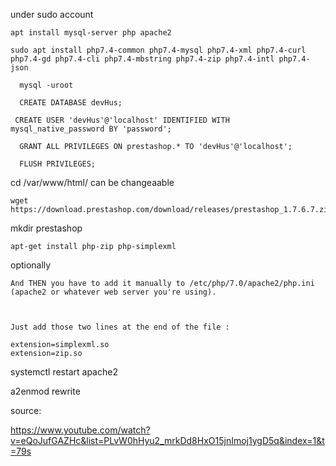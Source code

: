 under sudo account

```
apt install mysql-server php apache2

```


```
sudo apt install php7.4-common php7.4-mysql php7.4-xml php7.4-curl php7.4-gd php7.4-cli php7.4-mbstring php7.4-zip php7.4-intl php7.4-json
```
```
  mysql -uroot
```
```
  CREATE DATABASE devHus;
 ```
 ```
  CREATE USER 'devHus'@'localhost' IDENTIFIED WITH mysql_native_password BY 'password';
 ```
```
  GRANT ALL PRIVILEGES ON prestashop.* TO 'devHus'@'localhost';
```
```
  FLUSH PRIVILEGES;
```

cd /var/www/html/ can be changeaable 

```
wget https://download.prestashop.com/download/releases/prestashop_1.7.6.7.zip
```

mkdir prestashop
```
apt-get install php-zip php-simplexml
```
optionally
```
And THEN you have to add it manually to /etc/php/7.0/apache2/php.ini (apache2 or whatever web server you're using).

 

Just add those two lines at the end of the file :

extension=simplexml.so
extension=zip.so
```
systemctl restart apache2

a2enmod rewrite

source: 

https://www.youtube.com/watch?v=eQoJufGAZHc&list=PLvW0hHyu2_mrkDd8HxO15jnImoj1ygD5q&index=1&t=79s
